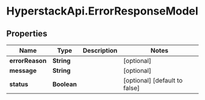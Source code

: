 # HyperstackApi.ErrorResponseModel

## Properties

Name | Type | Description | Notes
------------ | ------------- | ------------- | -------------
**errorReason** | **String** |  | [optional] 
**message** | **String** |  | [optional] 
**status** | **Boolean** |  | [optional] [default to false]


